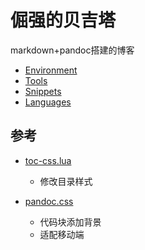# 倔强的贝吉塔 

markdown+pandoc搭建的博客

* [Environment](./docs/Environment)
* [Tools](./docs/Tools)
* [Snippets](./docs/Snippets)
* [Languages](./docs/Languages)


## 参考

- [toc-css.lua](https://github.com/cysouw/toc-css)

    - 修改目录样式

- [pandoc.css](https://gist.github.com/killercup/5917178)

    - 代码块添加背景
    - 适配移动端
